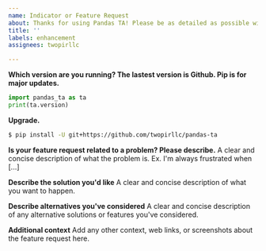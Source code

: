 ```yaml
---
name: Indicator or Feature Request
about: Thanks for using Pandas TA! Please be as detailed as possible with links please.
title: ''
labels: enhancement
assignees: twopirllc

---
```


**Which version are you running? The lastest version is Github. Pip is for major updates.**
```python
import pandas_ta as ta
print(ta.version)
```

**Upgrade.**
```sh
$ pip install -U git+https://github.com/twopirllc/pandas-ta
```

**Is your feature request related to a problem? Please describe.**
A clear and concise description of what the problem is. Ex. I'm always frustrated when [...]

**Describe the solution you'd like**
A clear and concise description of what you want to happen.

**Describe alternatives you've considered**
A clear and concise description of any alternative solutions or features you've considered.

**Additional context**
Add any other context, web links, or screenshots about the feature request here.
